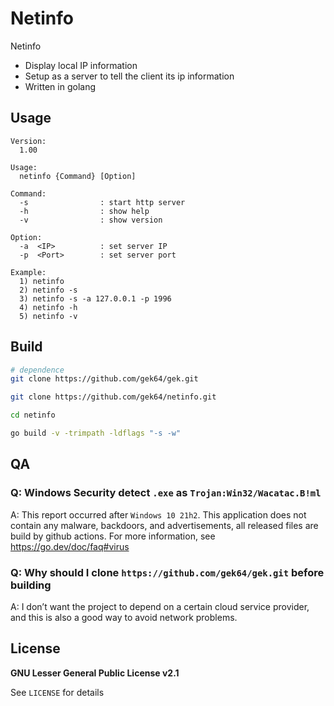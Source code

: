 # Netinfo
Netinfo
- Display local IP information
- Setup as a server to tell the client its ip information 
- Written in golang 

## Usage
```
Version:
  1.00

Usage:
  netinfo {Command} [Option]

Command:
  -s                : start http server
  -h                : show help
  -v                : show version

Option:
  -a  <IP>          : set server IP
  -p  <Port>        : set server port

Example:
  1) netinfo
  2) netinfo -s
  3) netinfo -s -a 127.0.0.1 -p 1996
  4) netinfo -h
  5) netinfo -v
```

## Build
```sh
# dependence
git clone https://github.com/gek64/gek.git

git clone https://github.com/gek64/netinfo.git

cd netinfo

go build -v -trimpath -ldflags "-s -w"
```

## QA

### Q: Windows Security detect `.exe` as `Trojan:Win32/Wacatac.B!ml`
A: This report occurred after `Windows 10 21h2`. This application does not contain any malware, backdoors, and advertisements, all released files are build by github actions. For more information, see https://go.dev/doc/faq#virus

### Q: Why should I clone `https://github.com/gek64/gek.git` before building
A: I don’t want the project to depend on a certain cloud service provider, and this is also a good way to avoid network problems.


## License

**GNU Lesser General Public License v2.1**

See `LICENSE` for details
